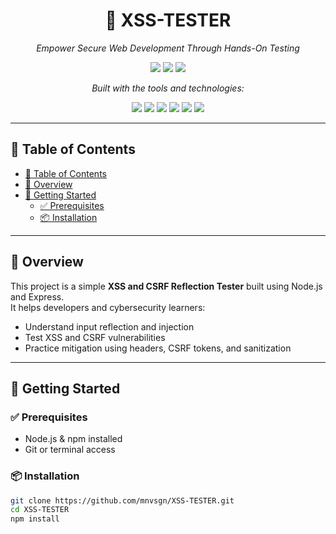<h1 align="center">🧪 XSS-TESTER</h1>

<p align="center"><em>Empower Secure Web Development Through Hands-On Testing</em></p>

<p align="center">
  <img src="https://img.shields.io/github/last-commit/mnvsgn/XSS-TESTER?color=blue&label=last%20commit">
  <img src="https://img.shields.io/github/languages/count/mnvsgn/XSS-TESTER?color=blueviolet&label=languages">
  <img src="https://img.shields.io/badge/ejs-79.7%25-yellowgreen">
</p>

<p align="center"><em>Built with the tools and technologies:</em></p>

<p align="center">
  <img src="https://img.shields.io/badge/Express-black?style=for-the-badge&logo=express&logoColor=white">
  <img src="https://img.shields.io/badge/JSON-black?style=for-the-badge&logo=json&logoColor=white">
  <img src="https://img.shields.io/badge/Markdown-black?style=for-the-badge&logo=markdown">
  <img src="https://img.shields.io/badge/npm-CB3837?style=for-the-badge&logo=npm&logoColor=white">
  <img src="https://img.shields.io/badge/JavaScript-yellow?style=for-the-badge&logo=javascript">
  <img src="https://img.shields.io/badge/EJS-8CBBF1?style=for-the-badge">
</p>

---

## 📑 Table of Contents

- [📑 Table of Contents](#-table-of-contents)
- [📝 Overview](#-overview)
- [🚀 Getting Started](#-getting-started)
  - [✅ Prerequisites](#-prerequisites)
  - [📦 Installation](#-installation)

---

## 📝 Overview

This project is a simple **XSS and CSRF Reflection Tester** built using Node.js and Express.  
It helps developers and cybersecurity learners:

- Understand input reflection and injection
- Test XSS and CSRF vulnerabilities
- Practice mitigation using headers, CSRF tokens, and sanitization

---

## 🚀 Getting Started

### ✅ Prerequisites

- Node.js & npm installed
- Git or terminal access

### 📦 Installation

```bash
git clone https://github.com/mnvsgn/XSS-TESTER.git
cd XSS-TESTER
npm install
